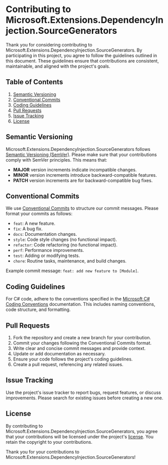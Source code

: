 # Contributing to Microsoft.Extensions.DependencyInjection.SourceGenerators

Thank you for considering contributing to Microsoft.Extensions.DependencyInjection.SourceGenerators. By participating in this project, you agree to follow the guidelines outlined in this document. These guidelines ensure that contributions are consistent, maintainable, and aligned with the project's goals.

## Table of Contents

1. [Semantic Versioning](#semantic-versioning)
2. [Conventional Commits](#conventional-commits)
3. [Coding Guidelines](#coding-guidelines)
4. [Pull Requests](#pull-requests)
5. [Issue Tracking](#issue-tracking)
6. [License](#license)

## Semantic Versioning

Microsoft.Extensions.DependencyInjection.SourceGenerators follows [Semantic Versioning (SemVer)](https://semver.org/). Please make sure that your contributions comply with SemVer principles. This means that:

- **MAJOR** version increments indicate incompatible changes.
- **MINOR** version increments introduce backward-compatible features.
- **PATCH** version increments are for backward-compatible bug fixes.

## Conventional Commits

We use [Conventional Commits](https://www.conventionalcommits.org/) to structure our commit messages. Please format your commits as follows:

- `feat`: A new feature.
- `fix`: A bug fix.
- `docs`: Documentation changes.
- `style`: Code style changes (no functional impact).
- `refactor`: Code refactoring (no functional impact).
- `perf`: Performance improvements.
- `test`: Adding or modifying tests.
- `chore`: Routine tasks, maintenance, and build changes.

Example commit message: `feat: add new feature to [Module]`.

## Coding Guidelines

For C# code, adhere to the conventions specified in the [Microsoft C# Coding Conventions](https://docs.microsoft.com/en-us/dotnet/csharp/programming-guide/index#coding-conventions) documentation. This includes naming conventions, code structure, and formatting.

## Pull Requests

1. Fork the repository and create a new branch for your contribution.
2. Commit your changes following the Conventional Commits format.
3. Write clear and concise commit messages and provide context.
4. Update or add documentation as necessary.
5. Ensure your code follows the project's coding guidelines.
6. Create a pull request, referencing any related issues.

## Issue Tracking

Use the project's issue tracker to report bugs, request features, or discuss improvements. Please search for existing issues before creating a new one.

## License

By contributing to Microsoft.Extensions.DependencyInjection.SourceGenerators, you agree that your contributions will be licensed under the project's [license](LICENSE.md). You retain the copyright to your contributions.

Thank you for your contributions to Microsoft.Extensions.DependencyInjection.SourceGenerators!